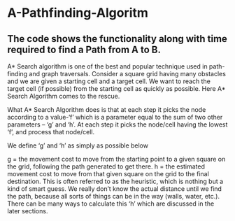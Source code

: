 # A-Pathfinding-Algoritm
## The code shows the functionality along with time required to find a Path from A to B.

A* Search algorithm is one of the best and popular technique used in path-finding and graph traversals.
Consider a square grid having many obstacles and we are given a starting cell and a target cell. We want to reach the target cell (if possible) from the starting cell as quickly as possible. Here A* Search Algorithm comes to the rescue.

What A* Search Algorithm does is that at each step it picks the node according to a value-‘f’ which is a parameter equal to the sum of two other parameters – ‘g’ and ‘h’.
At each step it picks the node/cell having the lowest ‘f’, and process that node/cell.

We define ‘g’ and ‘h’ as simply as possible below

g = the movement cost to move from the starting point to a given square on the grid, following the path generated to get there.
h = the estimated movement cost to move from that given square on the grid to the final destination. This is often referred to as the heuristic, which is nothing but a kind of smart guess. 
We really don’t know the actual distance until we find the path, because all sorts of things can be in the way (walls, water, etc.).
There can be many ways to calculate this ‘h’ which are discussed in the later sections.
